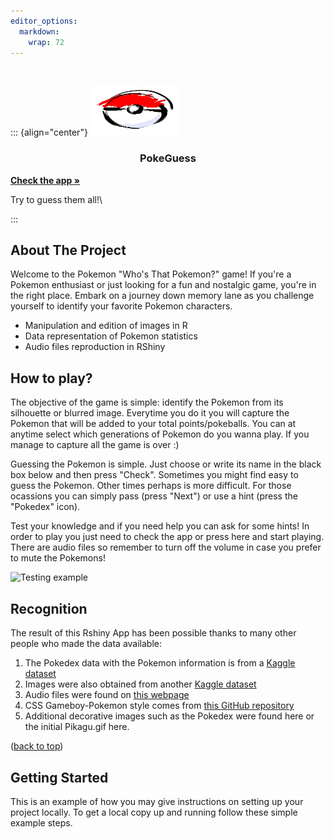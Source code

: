```yaml
---
editor_options: 
  markdown: 
    wrap: 72
---
```


<!-- PROJECT LOGO -->

<br />

::: {align="center"}
<a href="https://github.com/Gero1999/code/new/main/shinyR/pairwise_alignment">
<img src="project_icon.jpg" alt="Logo" width="140" height="80"/> </a>

<h3 align="center">

PokeGuess

</h3>

<a href="https://gero1999.shinyapps.io/PokeGuess/"><strong>Check the app
»</strong></a>

<p align="center">

Try to guess them all!\

</p>
:::

<!-- ABOUT THE PROJECT -->

## About The Project

Welcome to the Pokemon "Who's That Pokemon?" game! If you're a Pokemon
enthusiast or just looking for a fun and nostalgic game, you're in the
right place. Embark on a journey down memory lane as you challenge
yourself to identify your favorite Pokemon characters.

-   Manipulation and edition of images in R
-   Data representation of Pokemon statistics
-   Audio files reproduction in RShiny

## How to play?

The objective of the game is simple: identify the Pokemon from its
silhouette or blurred image. Everytime you do it you will capture the
Pokemon that will be added to your total points/pokeballs. You can at
anytime select which generations of Pokemon do you wanna play. If you
manage to capture all the game is over :)

Guessing the Pokemon is simple. Just choose or write its name in the
black box below and then press "Check". Sometimes you might find easy to
guess the Pokemon. Other times perhaps is more difficult. For those
ocassions you can simply pass (press "Next") or use a hint (press the
"Pokedex" icon).

Test your knowledge and if you need help you can ask for some hints! In
order to play you just need to check the app or press here and start
playing. There are audio files so remember to turn off the volume in
case you prefer to mute the Pokemons!

![Testing example]('testing_example.gif')

## Recognition

The result of this Rshiny App has been possible thanks to many other
people who made the data available:

1)  The Pokedex data with the Pokemon information is from a [Kaggle
    dataset](https://www.kaggle.com/datasets/rounakbanik/pokemon)
2)  Images were also obtained from another [Kaggle
    dataset](https://www.kaggle.com/datasets/arenagrenade/the-complete-pokemon-images-data-set)
3)  Audio files were found on [this
    webpage](https://www.sounds-resource.com/3ds/pokemonultrasunultramoon/)
4)  CSS Gameboy-Pokemon style comes from [this GitHub
    repository](https://github.com/luttje/css-pokemon-gameboy)
5)  Additional decorative images such as the Pokedex were found here or
    the initial Pikagu.gif here.

<p align="right">

(<a href="#top">back to top</a>)

</p>

<!-- GETTING STARTED -->

## Getting Started

This is an example of how you may give instructions on setting up your
project locally. To get a local copy up and running follow these simple
example steps.
